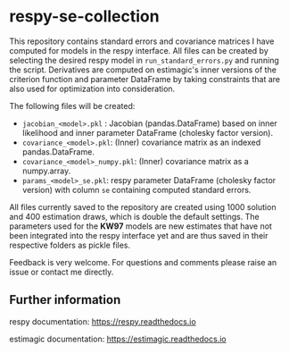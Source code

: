 # respy-se-collection

This repository contains standard errors and covariance matrices I have computed for models in the respy interface. All files can be created by selecting the desired respy model in `run_standard_errors.py` and running the script. Derivatives are computed on estimagic's inner versions of the criterion function and parameter DataFrame by taking constraints that are also used for optimization into consideration.

The following files will be created:

- `jacobian_<model>.pkl` : Jacobian (pandas.DataFrame) based on inner likelihood and inner parameter DataFrame (cholesky factor version).
- `covariance_<model>.pkl`: (Inner) covariance matrix as an indexed pandas.DataFrame.
- `covariance_<model>_numpy.pkl`: (Inner) covariance matrix as a numpy.array. 
- `params_<model>_se.pkl`: respy parameter DataFrame (cholesky factor version) with column `se` containing computed standard errors.

All files currently saved to the repository are created using 1000 solution and 400 estimation draws, which is double the default settings. The parameters used for the **KW97** models are new estimates that have not been integrated into the respy interface yet and are thus saved in their respective folders as pickle files.

Feedback is very welcome. For questions and comments please raise an issue or contact me directly.

Further information
---------------------
respy documentation: https://respy.readthedocs.io

estimagic documentation: https://estimagic.readthedocs.io
